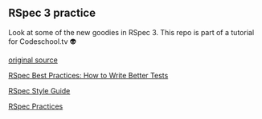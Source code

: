 ## RSpec 3 practice

Look at some of the new goodies in RSpec 3. This repo is part of a tutorial for Codeschool.tv :alien:

[original source](https://www.codeschool.com/screencasts/rspec-3-best-practices)

[RSpec Best Practices: How to Write Better Tests](http://betterspecs.org)

[RSpec Style Guide](./style.markdown)

[RSpec Practices](practice.markdown)
